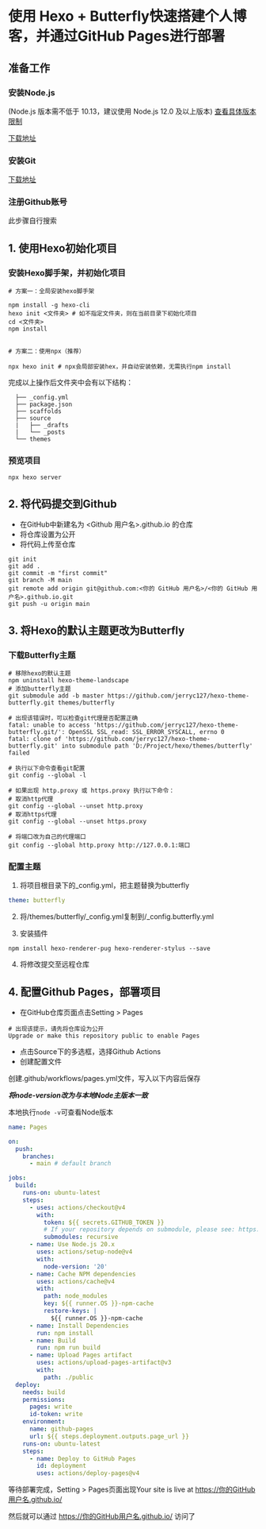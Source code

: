 # 使用 Hexo + Butterfly快速搭建个人博客，并通过GitHub Pages进行部署

## 准备工作

### 安装Node.js

(Node.js 版本需不低于 10.13，建议使用 Node.js 12.0 及以上版本)
[查看具体版本限制](https://hexo.io/zh-cn/docs/#Node-js-%E7%89%88%E6%9C%AC%E9%99%90%E5%88%B6)

[下载地址](https://nodejs.org/en)

### 安装Git

[下载地址](https://git-scm.com/downloads)

### 注册Github账号

此步骤自行搜索

## 1. 使用Hexo初始化项目

### 安装Hexo脚手架，并初始化项目

```shell
# 方案一：全局安装hexo脚手架

npm install -g hexo-cli 
hexo init <文件夹> # 如不指定文件夹，则在当前目录下初始化项目
cd <文件夹>
npm install


# 方案二：使用npx（推荐）

npx hexo init # npx会局部安装hex，并自动安装依赖，无需执行npm install
```

完成以上操作后文件夹中会有以下结构：

```
  ├── _config.yml
  ├── package.json
  ├── scaffolds
  ├── source
  |   ├── _drafts
  |   └── _posts
  └── themes
```

### 预览项目

```shell
npx hexo server
```

## 2. 将代码提交到Github

- 在GitHub中新建名为 <Github 用户名>.github.io 的仓库
- 将仓库设置为公开
- 将代码上传至仓库

```shell
git init
git add .
git commit -m "first commit"
git branch -M main
git remote add origin git@github.com:<你的 GitHub 用户名>/<你的 GitHub 用户名>.github.io.git
git push -u origin main
```

## 3. 将Hexo的默认主题更改为Butterfly

### 下载Butterfly主题

```shell
# 移除hexo的默认主题
npm uninstall hexo-theme-landscape
# 添加butterfly主题
git submodule add -b master https://github.com/jerryc127/hexo-theme-butterfly.git themes/butterfly
```

```shell
# 出现该错误时，可以检查git代理是否配置正确
fatal: unable to access 'https://github.com/jerryc127/hexo-theme-butterfly.git/': OpenSSL SSL_read: SSL_ERROR_SYSCALL, errno 0
fatal: clone of 'https://github.com/jerryc127/hexo-theme-butterfly.git' into submodule path 'D:/Project/hexo/themes/butterfly' failed

# 执行以下命令查看git配置
git config --global -l

# 如果出现 http.proxy 或 https.proxy 执行以下命令：
# 取消http代理
git config --global --unset http.proxy
# 取消https代理 
git config --global --unset https.proxy

# 将端口改为自己的代理端口
git config --global http.proxy http://127.0.0.1:端口
```

### 配置主题

1. 将项目根目录下的_config.yml，把主题替换为butterfly

```yaml
theme: butterfly
```

2. 将/themes/butterfly/_config.yml复制到/_config.butterfly.yml

3. 安装插件

```shell
npm install hexo-renderer-pug hexo-renderer-stylus --save
```

4. 将修改提交至远程仓库

## 4. 配置Github Pages，部署项目

- 在GitHub仓库页面点击Setting > Pages

```shell
# 出现该提示，请先将仓库设为公开
Upgrade or make this repository public to enable Pages
```

- 点击Source下的多选框，选择Github Actions
- 创建配置文件

创建.github/workflows/pages.yml文件，写入以下内容后保存

***将node-version改为与本地Node主版本一致***

本地执行`node -v`可查看Node版本

```yaml
name: Pages

on:
  push:
    branches:
      - main # default branch

jobs:
  build:
    runs-on: ubuntu-latest
    steps:
      - uses: actions/checkout@v4
        with:
          token: ${{ secrets.GITHUB_TOKEN }}
          # If your repository depends on submodule, please see: https://github.com/actions/checkout
          submodules: recursive
      - name: Use Node.js 20.x
        uses: actions/setup-node@v4
        with:
          node-version: '20'
      - name: Cache NPM dependencies
        uses: actions/cache@v4
        with:
          path: node_modules
          key: ${{ runner.OS }}-npm-cache
          restore-keys: |
            ${{ runner.OS }}-npm-cache
      - name: Install Dependencies
        run: npm install
      - name: Build
        run: npm run build
      - name: Upload Pages artifact
        uses: actions/upload-pages-artifact@v3
        with:
          path: ./public
  deploy:
    needs: build
    permissions:
      pages: write
      id-token: write
    environment:
      name: github-pages
      url: ${{ steps.deployment.outputs.page_url }}
    runs-on: ubuntu-latest
    steps:
      - name: Deploy to GitHub Pages
        id: deployment
        uses: actions/deploy-pages@v4

```
等待部署完成，Setting > Pages页面出现Your site is live at https://你的GitHub用户名.github.io/  

然后就可以通过 https://你的GitHub用户名.github.io/ 访问了
